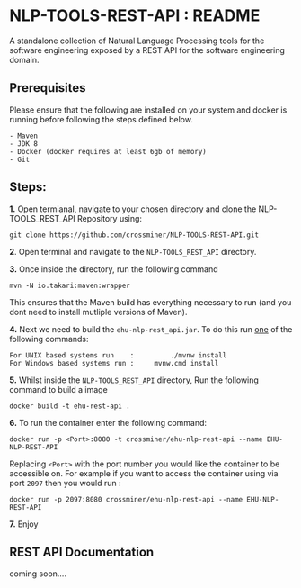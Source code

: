 # NLP-TOOLS-REST-API : README  #
A standalone collection of Natural Language Processing tools for the software engineering exposed by a REST API for the software engineering domain.


## Prerequisites ##

Please ensure that the following are installed on your system and docker is running before following the steps defined below.

	- Maven
	- JDK 8
	- Docker (docker requires at least 6gb of memory) 
	- Git

## Steps: ##

**1.** Open termianal, navigate to your chosen directory and clone the NLP-TOOLS_REST_API Repository using:

	git clone https://github.com/crossminer/NLP-TOOLS-REST-API.git
	
**2**. Open terminal and navigate to the `NLP-TOOLS_REST_API` directory. 

	
**3.** Once inside the directory, run the following command 
	
	mvn -N io.takari:maven:wrapper

This ensures that the Maven build has everything necessary to run (and you dont need to install mutliple versions of Maven).

	
**4.** Next we need to build the `ehu-nlp-rest_api.jar`. To do this run <u>one</u> of the following commands:

	For UNIX based systems run    :      	./mvnw install
	For Windows based systems run : 	mvnw.cmd install

**5.** Whilst inside the `NLP-TOOLS_REST_API` directory, Run the following command to build a image 

	docker build -t ehu-rest-api .

**6.** To run the container enter the following command: 
	
	docker run -p <Port>:8080 -t crossminer/ehu-nlp-rest-api --name EHU-NLP-REST-API
	
Replacing  `<Port>` with the port number you would like the container to be accessible on. For example if you want to access the container using via port `2097` then you would run :

	docker run -p 2097:8080 crossminer/ehu-nlp-rest-api --name EHU-NLP-REST-API

**7.** Enjoy


## REST API Documentation ##
coming soon....

